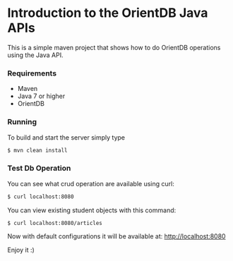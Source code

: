 Introduction to the OrientDB Java APIs
======================================

This is a simple maven project that shows how to do OrientDB operations using the Java API.

### Requirements

- Maven
- Java 7 or higher
- OrientDB

### Running

To build and start the server simply type

```bash
$ mvn clean install
```

### Test Db Operation

You can see what crud operation are available using curl:

```bash
$ curl localhost:8080
```
You can view existing student objects with this command:

```bash
$ curl localhost:8080/articles
```


Now with default configurations it will be available at: [http://localhost:8080](http://localhost:8080)

Enjoy it :)